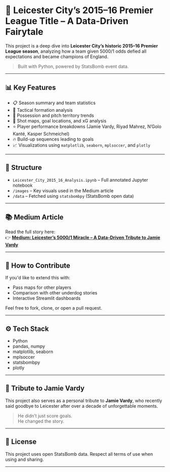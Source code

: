 
# 🦊 Leicester City’s 2015–16 Premier League Title – A Data-Driven Fairytale

This project is a deep dive into **Leicester City’s historic 2015–16 Premier League season**, analyzing how a team given 5000/1 odds defied all expectations and became champions of England.

> Built with Python, powered by StatsBomb event data.

---

## 📊 Key Features

- 📋 Season summary and team statistics  
- 🧠 Tactical formation analysis  
- 🔄 Possession and pitch territory trends  
- 🎯 Shot maps, goal locations, and xG analysis  
- ⭐ Player performance breakdowns (Jamie Vardy, Riyad Mahrez, N’Golo Kanté, Kasper Schmeichel)  
- 🔥 Build-up sequences leading to goals  
- 📈 Visualizations using `matplotlib`, `seaborn`, `mplsoccer`, and `plotly`

---

## 📁 Structure

- `Leicester_City_2015_16_Analysis.ipynb` – Full annotated Jupyter notebook  
- `/images` – Key visuals used in the Medium article  
- `/data` – Fetched using `statsbombpy` (StatsBomb open data)

---

## 📚 Medium Article

Read the full story here:  
👉 **[Medium: Leicester’s 5000/1 Miracle – A Data-Driven Tribute to Jamie Vardy](https://medium.com/@rishiraj1998.rs/the-5000-to-1-miracle-how-leicester-city-won-the-premier-league-5e9921c39f5f)**

---

## 💬 How to Contribute

If you'd like to extend this with:
- Pass maps for other players  
- Comparison with other underdog stories  
- Interactive Streamlit dashboards

Feel free to fork, clone, or open a pull request.

---

## ⚙️ Tech Stack

- Python  
- pandas, numpy  
- matplotlib, seaborn  
- mplsoccer  
- statsbombpy  
- plotly

---

## 🧤 Tribute to Jamie Vardy

This project also serves as a personal tribute to **Jamie Vardy**, who recently said goodbye to Leicester after over a decade of unforgettable moments.

> He didn’t just score goals.  
> He changed the story.

---

## 📎 License

This project uses open StatsBomb data. Respect all terms of use when using and sharing.

---

